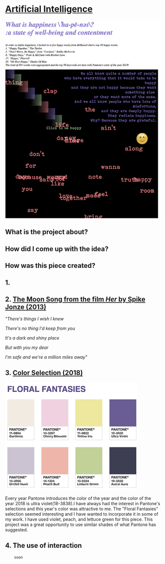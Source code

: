 # [Artificial Intelligence](https://kwonjo.github.io/visualization_interactivegraphics/)

![AI Project](/images/project2.png)

## What is the project about?



## How did I come up with the idea?




## How was this piece created?

## 1. 

## 2. [The Moon Song from the film *Her* by Spike Jonze (2013)](http://www.imdb.com/title/tt1798709/)


*"There's things I wish I knew*

*There's no thing I'd keep from you*

*It's a dark and shiny place*

*But with you my dear*

*I'm safe and we're a million miles away"*

## 3. [Color Selection (2018)](https://www.pantone.com/color-of-the-year-2018-tools-for-designers) 
![pantone](/images/color2018.png)

Every year Pantone introduces the color of the year and the color of the year 2018 is ultra violet(18-3838).I have always had the interest in Pantone's selections and this year's color was attractive to me. The "Floral Fantasies" selection seemed interesting and I have wanted to incorporate it in some of my work. I have used violet, peach, and lettuce green for this piece. This project was a great opportunity to use similar shades of what Pantone has suggested. 

## 4. The use of interaction 



```javascript
    soon
```
